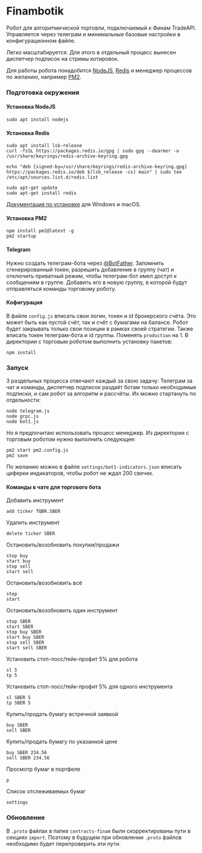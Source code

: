 # Finambotik

Робот для алгоритмической торговли, подключаемый к Финам TradeAPI.
Управляется через телеграм и минимальные базовые настройки в конфигурационном файле.

Легко масштабируется. Для этого в отдельный процесс вынесен диспетчер подписок на стримы котировок.

Для работы робота понадобится [NodeJS](https://nodejs.org/en/download), [Redis](https://redis.io/docs/getting-started/) и менеджер процессов по желанию, например [PM2](https://pm2.keymetrics.io/docs/usage/quick-start/).

### Подготовка окружения

#### Установка NodeJS
```
sudo apt install nodejs
```

#### Установка Redis
```
sudo apt install lsb-release
curl -fsSL https://packages.redis.io/gpg | sudo gpg --dearmor -o /usr/share/keyrings/redis-archive-keyring.gpg

echo "deb [signed-by=/usr/share/keyrings/redis-archive-keyring.gpg] https://packages.redis.io/deb $(lsb_release -cs) main" | sudo tee /etc/apt/sources.list.d/redis.list

sudo apt-get update
sudo apt-get install redis
```
[Документация по установке](https://redis.io/docs/getting-started/installation/) для Windows и macOS.

#### Установка PM2
```
npm install pm2@latest -g
pm2 startup
```

#### Telegram

Нужно создать телеграм-бота через [@BotFather](https://t.me/BotFather). Запомнить сгенерированный токен, разрешить добавление в группу (чат) и отключить приватный режим, чтобы телеграм-бот имел доступ к сообщениям в группе.
Добавить его в новую группу, в которой будут отправляться команды торговому роботу.
 
#### Кофигурация

В файле `config.js` вписать свои логин, токен и id брокерского счёта. Это может быть как пустой счёт, так и счёт с бумагами на балансе. Робот будет закрывать только свои позиции в рамках своей стратегии.
Также вписать токен телеграм-бота и id группы. Поменять `production` на 1.
В директории с торговым роботом выполнить установку пакетов:
```
npm install
```

### Запуск

3 раздельных процесса отвечают каждый за свою задачу:
Телеграм за чат и команды, диспетчер подписок раздаёт ботам только необходимые подписки, и сам робот за алгоритм и рассчёты. 
Их можно стартануть по отдельности:
```
node telegram.js
node grpc.js
node bot1.js
```

Но я предпочитаю использовать процесс менеджер. Из директории с торговым роботом нужно выполнить следующее:
```
pm2 start pm2.config.js
pm2 save
```

По желанию можно в файле `settings/bot1-indicators.json` вписать циферки индикаторов, чтобы робот не ждал 200 свечек.

#### Команды в чате для торгового бота

Добавить инструмент
```
add ticker TQBR.SBER
```

Удалить инструмент
```
delete ticker SBER
```

Остановить/возобновить покупки/продажи
```
stop buy
start buy
stop sell
start sell
```

Остановить/возобновить всё
```
stop
start
```

Остановить/возобновить один инструмент
```
stop SBER
start SBER
stop buy SBER
start buy SBER
stop sell SBER
start sell SBER
```

Установить стоп-лосс/тейк-профит 5% для робота
```
sl 5
tp 5
```

Установить стоп-лосс/тейк-профит 5% для одного инструмента
```
sl SBER 5
tp SBER 5
```

Купить/продать бумагу встречной заявкой
```
buy SBER
sell SBER
```

Купить/продать бумагу по указанной цене 
```
buy SBER 234.56
sell SBER 234.56
```

Просмотр бумаг в портфеле
```
p
```

Список отслеживаемых бумаг
```
settings
```

### Обновление

В `.proto` файлах в папке `contracts-finam` были скорректированы пути в секциях `import`. Поэтому в будущем при обновлении `.proto` файлов необходимо будет перепроверить эти пути.


